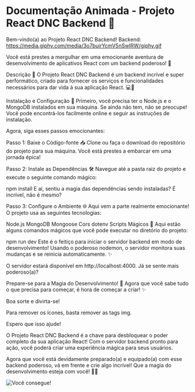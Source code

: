 # Documentação Animada - Projeto React DNC Backend 🚀

Bem-vindo(a) ao Projeto React DNC Backend!
Backend: https://media.giphy.com/media/3o7buirYcmV5nSwIRW/giphy.gif

Você está prestes a mergulhar em uma emocionante aventura de desenvolvimento de aplicativos React com um backend poderoso! 🌟

Descrição 📝
O Projeto React DNC Backend é um backend incrível e super performático, criado para fornecer os serviços e funcionalidades necessários para dar vida à sua aplicação React. 💻🌈

Instalação e Configuração 🚀
Primeiro, você precisa ter o Node.js e o MongoDB instalados em sua máquina. Se ainda não tem, não se preocupe! Você pode encontrá-los facilmente online e seguir as instruções de instalação.

Agora, siga esses passos emocionantes:

Passo 1: Baixe o Código-fonte 📥
Clone ou faça o download do repositório do projeto para sua máquina. Você está prestes a embarcar em uma jornada épica!

Passo 2: Instale as Dependências 🛠️
Navegue até a pasta raiz do projeto e execute o seguinte comando mágico:

npm install
E aí, sentiu a magia das dependências sendo instaladas? É incrível, não é mesmo?

Passo 3: Configure o Ambiente 🌐
Aqui vem a parte realmente emocionante! O projeto usa as seguintes tecnologias:

Node.js
MongoDB
Mongoose
Cors
dotenv
Scripts Mágicos 🧙
Aqui estão alguns comandos mágicos que você pode executar no diretório do projeto:

npm run dev
Este é o feitiço para iniciar o servidor backend em modo de desenvolvimento! Usando o poderoso nodemon, o servidor monitora suas mudanças e se reinicia automaticamente. ✨

O servidor estará disponível em http://localhost:4000. Já se sente mais poderoso(a)?

Prepare-se para a Magia do Desenvolvimento! 🎉
Agora que você sabe tudo o que precisa para começar, é hora de começar a criar! ✨

Boa sorte e divirta-se!

Para remover os ícones, basta remover as tags img.

Espero que isso ajude!

O Projeto React DNC Backend é a chave para desbloquear o poder completo da sua aplicação React! Com o servidor backend pronto para ação, você poderá criar uma experiência mágica para seus usuários.

Agora que você está devidamente preparado(a) e equipado(a) com esse backend poderoso, vá em frente e crie algo incrível! Que a magia do desenvolvimento esteja com você! 🌟✨

![Você consegue!](https://media.giphy.com/media/13HBDT4QSTpveU/giphy.gif)
